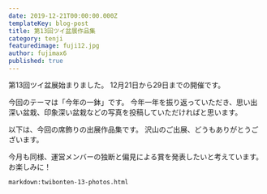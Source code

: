 ```yaml
---
date: 2019-12-21T00:00:00.000Z
templateKey: blog-post
title: 第13回ツイ盆展作品集
category: tenji
featuredimage: fuji12.jpg
author: fujimax6
published: true
---
```

第13回ツイ盆展始まりました。
12月21日から29日までの開催です。

今回のテーマは「今年の一鉢」です。
今年一年を振り返っていただき、思い出深い盆栽、印象深い盆栽などの写真を投稿していただければと思います。

以下は、今回の席飾りの出展作品集です。
沢山のご出展、どうもありがとうございます。

今月も同様、運営メンバーの独断と偏見による賞を発表したいと考えています。
お楽しみに！

`markdown:twibonten-13-photos.html`
